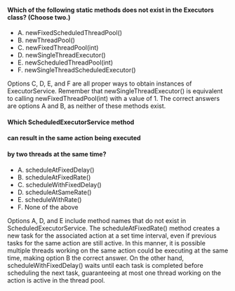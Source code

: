 #### Which of the following static methods does not exist in the Executors class? (Choose two.)
* A. newFixedScheduledThreadPool()
* B. newThreadPool()
* C. newFixedThreadPool(int)
* D. newSingleThreadExecutor()
* E. newScheduledThreadPool(int)
* F. newSingleThreadScheduledExecutor()

Options C, D, E, and F are all proper ways to obtain instances of ExecutorService.
Remember that newSingleThreadExecutor() is equivalent to calling newFixedThreadPool(int)
with a value of 1. The correct answers are options A and B, as neither of these methods exist.

#### Which ScheduledExecutorService method
#### can result in the same action being executed
#### by two threads at the same time?
* A. scheduleAtFixedDelay()
* B. scheduleAtFixedRate()
* C. scheduleWithFixedDelay()
* D. scheduleAtSameRate()
* E. scheduleWithRate()
* F. None of the above

Options A, D, and E include method names that do not exist in ScheduledExecutorService.
The scheduleAtFixedRate() method creates a new task for the associated action
at a set time interval, even if previous tasks for the same action are still active.
In this manner, it is possible multiple threads working
on the same action could be executing at the same time,
making option B the correct answer. On the other hand,
scheduleWithFixedDelay() waits until each task is completed before scheduling the next task,
guaranteeing at most one thread working on the action is active in the thread pool.
